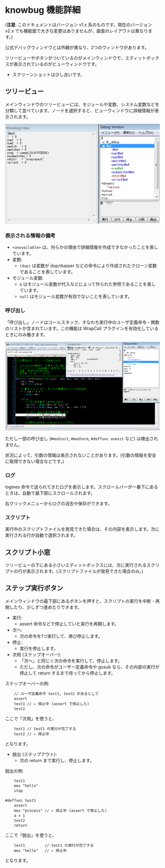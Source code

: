 # knowbug 機能詳細

(**注意**: このドキュメントはバージョン v1.x 系のものです。現在のバージョン v2.x でも機能面で大きな変更はありませんが、画面のレイアウトは異なります。)

公式デバッグウィンドウとは外観が異なり、2つのウィンドウがあります。

ツリービューやボタンがついているのがメインウィンドウで、エディットボックスが表示されているのがビューウィンドウです。

- スクリーンショットは少し古いです。

## ツリービュー

メインウィンドウのツリービューには、モジュールや変数、システム変数などを分類して並べています。ノードを選択すると、ビューウィンドウに詳細情報が表示されます。

![スクリーンショット](./screenshots/module_overview.png)

### 表示される情報の備考

- `<unavailable>` は、何らかの理由で詳細情報を作成できなかったことを表しています。
- 変数:
    - `(dup)` は変数が dup/dupper などの命令により作成されたクローン変数であることを表しています。
- モジュール変数:
    - `&` はモジュール変数が代入などによって作られた参照であることを表しています。
    - `null` はモジュール変数が有効でないことを表しています。

### 呼び出し

「呼び出し」ノードはコールスタック、すなわち実行中のユーザ定義命令・関数のリストが含まれています。この機能は WrapCall プラグインを有効化しているときにのみ働きます。

![スクリーンショット](./screenshots/arguments.png)

ただし一部の呼び出し (`#modinit`, `#modterm`, `#deffunc onexit` など) は検出されません。

状況によって、引数の情報は表示されないことがあります。(引数の情報を安全に取得できない場合などです。)

### ログ

logmes 命令で送られてきたログを表示します。スクロールバーが一番下にあるときは、自動で最下部にスクロールされます。

右クリックメニューからログの消去や保存ができます。

### スクリプト

実行中のスクリプトファイルを発見できた場合は、その内容を表示します。次に実行される行が自動で選択されます。

## スクリプト小窓

ツリービューの下にある小さいエディットボックスには、次に実行されるスクリプトの行が表示されます。(スクリプトファイルが発見できた場合のみ。)

## ステップ実行ボタン

メインウィンドウの最下部にあるボタンを押すと、スクリプトの実行を中断・再開したり、少しずつ進めたりできます。

- 実行:
    - assert 命令などで停止していた実行を再開します。
- 次へ:
    - 次の命令を1つ実行して、再び停止します。
- 停止:
    - 実行を停止します。
- 次飛 (ステップオーバー):
    - 「次へ」と同じく次の命令を実行して、停止します。
    - ただし、次の命令がユーザー定義命令や gosub なら、その内部の実行が停止して return するまで待ってから停止します。

ステップオーバーの例:

```hsp
    // ユーザ定義命令 test1, test2 があるとして
    assert
    test1 // ← 停止中 (assert で停止した)
    test2
```

ここで「次飛」を使うと、

```hsp
    test1 // test1 の実行が完了する
    test2 // ← 停止中
```

となります。

- 脱出 (ステップアウト):
    - 次の return まで実行し、停止します。

脱出の例:

```hsp
    test1
    mes "hello"
    stop

#deffunc test1
    assert
    mes "process" // ← 停止中 (assert で停止した)
    a = 1
    test2
    return
```

ここで「脱出」を使うと、

```hsp
    test1         // test1 の実行が完了する
    mes "hello"   // ← 停止中
```

となります。
